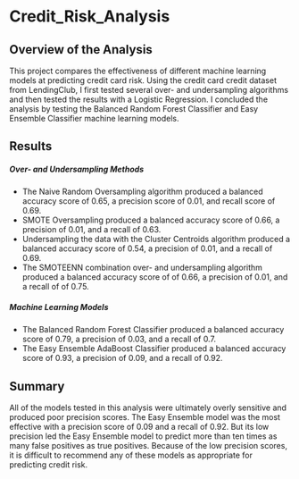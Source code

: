 # Credit_Risk_Analysis

## Overview of the Analysis

This project compares the effectiveness of different machine learning models at predicting credit card risk. Using the credit card credit dataset from LendingClub, I first tested several over- and undersampling algorithms and then tested the results with a Logistic Regression.  I concluded the analysis by testing the Balanced Random Forest Classifier and Easy Ensemble Classifier machine learning models.

## Results

##### Over- and Undersampling Methods

- The Naive Random Oversampling algorithm produced a balanced accuracy score of 0.65, a precision score of 0.01, and recall score of 0.69.
- SMOTE Oversampling produced a balanced accuracy score of 0.66, a precision of 0.01, and a recall of 0.63.
- Undersampling the data with the Cluster Centroids algorithm produced a balanced accuracy score of 0.54, a precision of 0.01, and a recall of 0.69.
- The SMOTEENN combination over- and undersampling algorithm produced a balanced accuracy score of of 0.66, a precision of 0.01, and a recall of of 0.75.

##### Machine Learning Models

- The Balanced Random Forest Classifier produced a balanced accuracy score of 0.79, a precision of 0.03, and a recall of 0.7.
- The Easy Ensemble AdaBoost Classifier produced a balanced accuracy score of 0.93, a precision of 0.09, and a recall of 0.92.

## Summary

All of the models tested in this analysis were ultimately overly sensitive and produced poor precision scores. The Easy Ensemble model was the most effective with a precision score of 0.09 and a recall of 0.92. But its low precision led the Easy Ensemble model to predict more than ten times as many false positives as true positives. Because of the low precision scores, it is difficult to recommend any of these models as appropriate for predicting credit risk.



